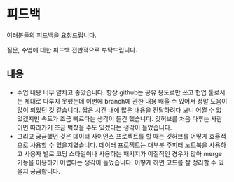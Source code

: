 # 피드백

여러분들의 피드백을 요청드립니다.

질문, 수업에 대한 피드백 전반적으로 부탁드립니다.



## 내용

- 수업 내용 너무 알차고 좋았습니다. 항상 github는 공유 용도로만 쓰고 협업 툴로서는 제대로 다루지 못했는데 이번에 branch에 관한 내용 배울 수 있어서 정말 도움이 많이 되었던 것 같습니다. 짧은 시간 내에 많은 내용을 전달하려다 보니 어쩔 수 없었겠지만 속도가 조금 빠르다는 생각이 들긴 했습니다. 깃허브를 처음 다루는 사람이면 따라가기 조금 벅찼을 수도 있겠다는 생각이 들었습니다. 
- 그리고 궁금했던 것은 데이터 사이언스 프로젝트를 할 때는 깃허브를 어떻게 효율적으로 사용할 수 있을지였습니다. 데이터 프로젝트는 대부분 주피터 노트북을 사용하고 사용자 별로 코딩 스타일이나 사용하는 패키지가 이질적인 경우가 많아 merge 기능을 이용하기 어렵다는 생각이 들었습니다. 어떻게 하면 코드를 잘 정리할 수 있을지 궁금합니다.